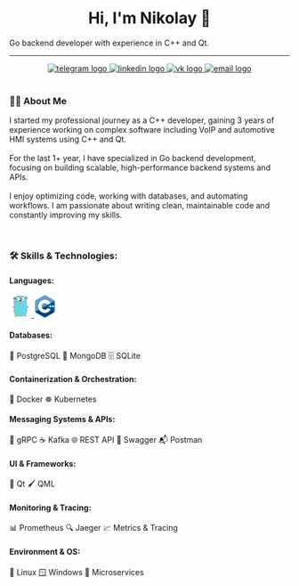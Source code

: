<h1 align="center">Hi, I'm Nikolay 👋</h1>

<p align="left">Go backend developer with experience in C++ and Qt.</p>

<hr>

<div align="center">
  <a href="https://t.me/Nikolay_Stepanov" target="_blank">
    <img src="https://img.shields.io/static/v1?message=Telegram&logo=telegram&label=&color=2CA5E0&logoColor=white&labelColor=&style=for-the-badge" height="25" alt="telegram logo" />
  </a>
  <a href="https://www.linkedin.com/in/nikolay-stepanov" target="_blank">
    <img src="https://img.shields.io/static/v1?message=LinkedIn&logo=linkedin&label=&color=0A66C2&logoColor=white&labelColor=&style=for-the-badge" height="25" alt="linkedin logo" />
  </a>
  <a href="https://vk.com/stepanov_nikolay" target="_blank">
    <img src="https://img.shields.io/static/v1?message=VK&logo=vk&label=&color=4680C2&logoColor=white&labelColor=&style=for-the-badge" height="25" alt="vk logo" />
  </a>
  <a href="mailto:stepnjob@yandex.com" target="_blank">
    <img src="https://img.shields.io/static/v1?message=Email&logo=gmail&label=&color=D14836&logoColor=white&labelColor=&style=for-the-badge" height="25" alt="email logo" />
  </a>
</div>

<br />

<h3 align="left">👩‍💻 About Me</h3>

<p align="left">
I started my professional journey as a C++ developer, gaining 3 years of experience working on complex software including VoIP and automotive HMI systems using C++ and Qt.<br><br>
For the last 1+ year, I have specialized in Go backend development, focusing on building scalable, high-performance backend systems and APIs.<br><br>
I enjoy optimizing code, working with databases, and automating workflows. I am passionate about writing clean, maintainable code and constantly improving my skills.
</p>

<br />

<h3 align="left">🛠 Skills & Technologies:</h3>

<h4 align="left">Languages:</h4>
<p align="left">
  <a href="https://golang.org" target="_blank" rel="noreferrer">
    <img src="https://raw.githubusercontent.com/devicons/devicon/master/icons/go/go-original.svg" alt="go" width="40" height="40"/>
  </a>
  <a href="https://www.w3schools.com/cpp/" target="_blank" rel="noreferrer">
    <img src="https://raw.githubusercontent.com/devicons/devicon/master/icons/cplusplus/cplusplus-original.svg" alt="cplusplus" width="40" height="40"/>
  </a>
</p>

<h4 align="left">Databases:</h4>
<p align="left">🐘 PostgreSQL  🍃 MongoDB  🗄️ SQLite</p>

<h4 align="left">Containerization & Orchestration:</h4>
<p align="left">🐳 Docker  ☸️ Kubernetes</p>

<h4 align="left">Messaging Systems & APIs:</h4>
<p align="left">🔗 gRPC  ☕ Kafka  🌐 REST API  📄 Swagger 📬 Postman</p>

<h4 align="left">UI & Frameworks:</h4>
<p align="left">🎨 Qt  🖌️ QML</p>

<h4 align="left">Monitoring & Tracing:</h4>
<p align="left">📊 Prometheus  🔍 Jaeger  📈 Metrics & Tracing</p>

<h4 align="left">Environment & OS:</h4>
<p align="left">🐧 Linux 🪟 Windows 🧩 Microservices</p>

